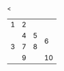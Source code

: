 <<!DOCTYPE html>
<html>
<head>
	<title>Problem 7</title>
</head>
<body>
	<table>
		<tr>
			<td>1</td>
			<td colspan="3">2</td>
		</tr>
		<tr>
			<td rowspan="3">3</td>
			<td>4</td>
			<td>5</td>
			<td rowspan="2">6</td>
		</tr>
		<tr>
			<td>7</td>
			<td>8</td>
		</tr>
		<tr>
			<td colspan="2">9</td>
			<td>10</td>
		</tr>
	</table>
</body>
</html>